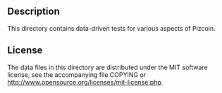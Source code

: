Description
------------

This directory contains data-driven tests for various aspects of Pizcoin.

License
--------

The data files in this directory are distributed under the MIT software
license, see the accompanying file COPYING or
http://www.opensource.org/licenses/mit-license.php.

